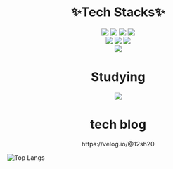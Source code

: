 

<div align="center">
  <h1 align="center">✨Tech Stacks✨</h1>
  <img src="https://img.shields.io/badge/HTML5-E34F26?style=for-the badge&logo=HTML5&logoColor=white">  <img src="https://img.shields.io/badge/CSS3-1572B6?style=for-the-badge&logo=CSS3&logoColor=white">  
<img src="https://img.shields.io/badge/javascript-F7DF1E?style=for-the-badge&logo=javascript&logoColor=white">  <img src="https://img.shields.io/badge/typescript-3178C6?style=for-the-badge&logo=typescript&logoColor=white"><br><img src="https://img.shields.io/badge/react-61DAFB?style=for-the-badge&logo=react&logoColor=white">    <img src="https://img.shields.io/badge/tailwindcss-06B6D4?style=for-the-badge&logo=tailwindcss&logoColor=white">  <img src="https://img.shields.io/badge/recoil-3578E5?style=for-the-badge&logo=recoil&logoColor=white"> <br>
<img src="https://img.shields.io/badge/python-3776AB?style=for-the badge&logo=python&logoColor=white"> 
</div>

<h1 align="center">Studying</h1>
<div align="center"><img src="https://img.shields.io/badge/next.js-000000?style=for-the-badge&logo=nextdotjs&logoColor=white"></div>

<h1 align="center">tech blog</h1>
<div align="center">
  https://velog.io/@12sh20
</div>

![Top Langs](https://github-readme-stats.vercel.app/api/top-langs/?username=purple-eye-orange&layout=compact)


